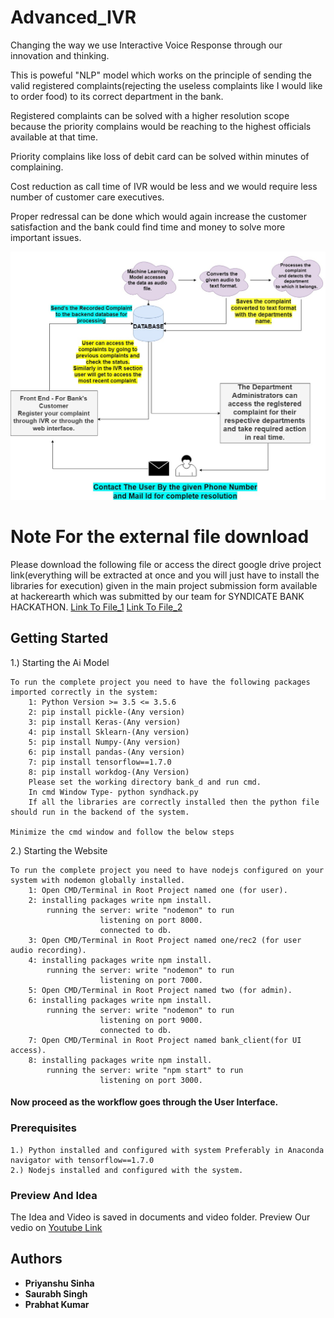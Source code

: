 # Advanced_IVR
Changing the way we use Interactive Voice Response through our innovation and thinking.

This is poweful "NLP" model which works on the principle of sending the valid registered complaints(rejecting the useless complaints like I would like to order food) to its correct department in the bank. 

Registered complaints can be solved with a higher resolution scope because the priority complains would be reaching to the highest officials available at that time.

Priority complains like loss of debit card can be solved within minutes of complaining.

Cost reduction as call time of IVR would be less and we would require less number of customer care executives.

Proper redressal can be done  which would again increase the customer satisfaction and the bank could find time and money to solve more important issues.

![alt text](https://github.com/Smartgrivievencesystemcodeforhackathon/Advanced_IVR/blob/master/images/flowchart.jpg)

# Note For the external file download
Please download the following file or access the direct google drive project link(everything will be extracted at once and you will just have to install the libraries for execution) given in the main project submission form available at hackerearth which was submitted by our team for SYNDICATE BANK HACKATHON.
[Link To File_1](https://drive.google.com/open?id=1se5r-pfxr6jSkqYct_-JngtMIno1NXwW)
[Link To File_2](https://drive.google.com/file/d/1x7KLigultvzg8BuocXCU-TtzY4_T1O7U/view?usp=sharing)


## Getting Started
1.) Starting the Ai Model

	
	To run the complete project you need to have the following packages imported correctly in the system:
		1: Python Version >= 3.5 <= 3.5.6
		2: pip install pickle-(Any version)
		3: pip install Keras-(Any version)
		4: pip install Sklearn-(Any version)
		5: pip install Numpy-(Any version)
		6: pip install pandas-(Any version)
		7: pip install tensorflow==1.7.0
		8: pip install workdog-(Any Version)
		Please set the working directory bank_d and run cmd.
		In cmd Window Type- python syndhack.py
		If all the libraries are correctly installed then the python file should run in the backend of the system.

	Minimize the cmd window and follow the below steps
2.)  Starting the Website 

	To run the complete project you need to have nodejs configured on your system with nodemon globally installed.
		1: Open CMD/Terminal in Root Project named one (for user).
		2: installing packages write npm install.
			running the server: write "nodemon" to run
					    listening on port 8000.
					    connected to db.
		3: Open CMD/Terminal in Root Project named one/rec2 (for user audio recording).
		4: installing packages write npm install.
			running the server: write "nodemon" to run
					    listening on port 7000.
		5: Open CMD/Terminal in Root Project named two (for admin).
		6: installing packages write npm install.
			running the server: write "nodemon" to run
					    listening on port 9000.
					    connected to db.
		7: Open CMD/Terminal in Root Project named bank_client(for UI access).
		8: installing packages write npm install.
			running the server: write "npm start" to run
					    listening on port 3000.

#### Now proceed as the workflow goes through the User Interface.

### Prerequisites

	1.) Python installed and configured with system Preferably in Anaconda navigator with tensorflow==1.7.0
	2.) Nodejs installed and configured with the system.


### Preview And Idea
The Idea and Video is saved in documents and video folder.
Preview Our vedio on [Youtube Link](https://www.youtube.com/watch?v=s16EKLR2FpU&feature=youtu.be)

## Authors

* **Priyanshu Sinha** 
* **Saurabh Singh** 
* **Prabhat Kumar** 



